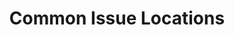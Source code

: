 ---
title: Common Issue Locations
description: This page describes common areas of issues around the Scala 3 compiler.
redirect_to: https://dotty.epfl.ch/docs/contributing/diagnosing-your-issue/areas.html
---